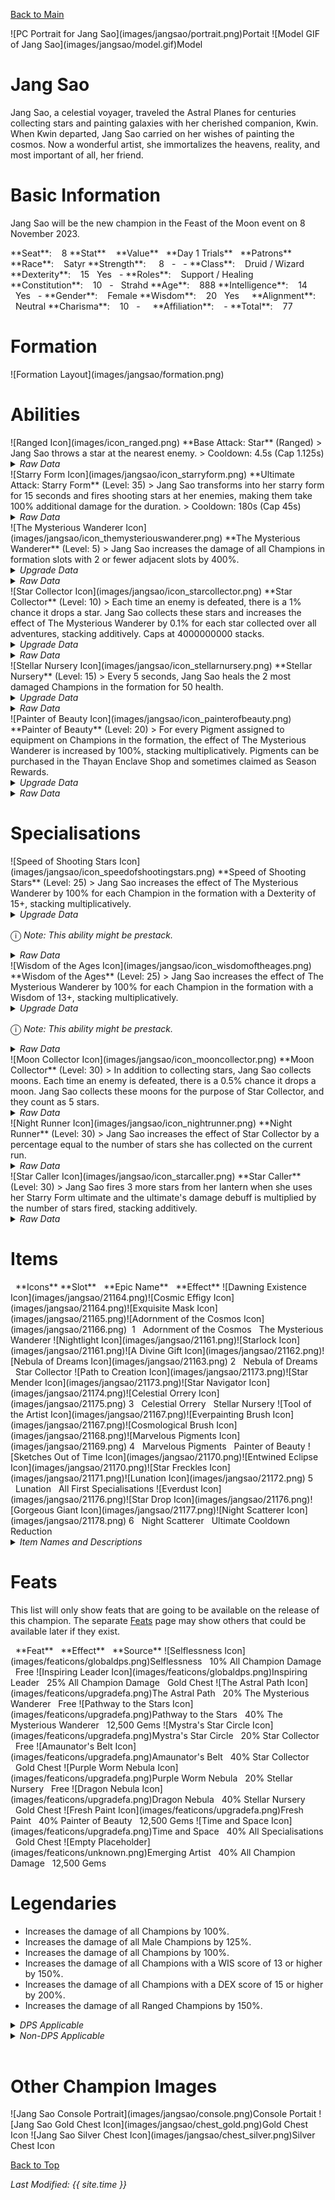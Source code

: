[Back to Main](index.md)

<span class="championPortraitsRow">
    <span class="championPortraitsImage">
        ![PC Portrait for Jang Sao](images/jangsao/portrait.png)Portait
    </span>
    <span class="championPortraitsImage">
        ![Model GIF of Jang Sao](images/jangsao/model.gif)Model
    </span>
</span>

# Jang Sao

Jang Sao, a celestial voyager, traveled the Astral Planes for centuries collecting stars and painting galaxies with her cherished companion, Kwin. When Kwin departed, Jang Sao carried on her wishes of painting the cosmos. Now a wonderful artist, she immortalizes the heavens, reality, and most important of all, her friend.

# Basic Information

Jang Sao will be the new champion in the Feast of the Moon event on 8 November 2023.

<span class="champStatsTableColumn">
    <span class="champStatsTableRow">
        <span class="champStatsTableInfoHeader">
            <span style="margin-right:4px;">**Seat**:</span>
        </span>
        <span class="champStatsTableInfo">
            <span style="margin-left:8px;">8</span>
        </span>
        <span class="champStatsTableStatHeader">
            <span style="margin-right:4px;">**Stat**</span>
        </span>
        <span class="champStatsTableStatsHeader">
            <span style="margin-left:8px;">**Value**</span>
        </span>
        <span class="champStatsTableTrialsHeader">
            <span style="margin-left:8px;">**Day 1 Trials**</span>
        </span>
        <span class="champStatsTablePatronsHeader">
            <span style="margin-left:8px;">**Patrons**</span>
        </span>
    </span>
    <span class="champStatsTableRow">
        <span class="champStatsTableInfoHeader">
            <span style="margin-right:4px;">**Race**:</span>
        </span>
        <span class="champStatsTableInfo">
            <span style="margin-left:8px;">Satyr</span>
        </span>
        <span class="champStatsTableStatHeader">
            <span style="margin-right:4px;">**Strength**:</span>
        </span>
        <span class="champStatsTableStats">
            <span style="margin-left:13px;">8</span>
        </span>
        <span class="champStatsTableTrials">
            <span style="margin-left:8px;">-</span>
        </span>
        <span class="champStatsTablePatrons">
            <span style="margin-left:8px;">-</span>
        </span>
    </span>
    <span class="champStatsTableRow">
        <span class="champStatsTableInfoHeader">
            <span style="margin-right:4px;">**Class**:</span>
        </span>
        <span class="champStatsTableInfo">
            <span style="margin-left:8px;">Druid / Wizard</span>
        </span>
        <span class="champStatsTableStatHeader">
            <span style="margin-right:4px;">**Dexterity**:</span>
        </span>
        <span class="champStatsTableStats">
            <span style="margin-left:8px;">15</span>
        </span>
        <span class="champStatsTableTrials">
            <span style="margin-left:8px;">Yes</span>
        </span>
        <span class="champStatsTablePatrons">
            <span style="margin-left:8px;">-</span>
        </span>
    </span>
    <span class="champStatsTableRow">
        <span class="champStatsTableInfoHeader">
            <span style="margin-right:4px;">**Roles**:</span>
        </span>
        <span class="champStatsTableInfo">
            <span style="margin-left:8px;">Support / Healing</span>
        </span>
        <span class="champStatsTableStatHeader">
            <span style="margin-right:4px;">**Constitution**:</span>
        </span>
        <span class="champStatsTableStats">
            <span style="margin-left:8px;">10</span>
        </span>
        <span class="champStatsTableTrials">
            <span style="margin-left:8px;">-</span>
        </span>
        <span class="champStatsTablePatrons">
            <span style="margin-left:8px;">Strahd</span>
        </span>
    </span>
    <span class="champStatsTableRow">
        <span class="champStatsTableInfoHeader">
            <span style="margin-right:4px;">**Age**:</span>
        </span>
        <span class="champStatsTableInfo">
            <span style="margin-left:8px;">888</span>
        </span>
        <span class="champStatsTableStatHeader">
            <span style="margin-right:4px;">**Intelligence**:</span>
        </span>
        <span class="champStatsTableStats">
            <span style="margin-left:8px;">14</span>
        </span>
        <span class="champStatsTableTrials">
            <span style="margin-left:8px;">Yes</span>
        </span>
        <span class="champStatsTablePatrons">
            <span style="margin-left:8px;">-</span>
        </span>
    </span>
    <span class="champStatsTableRow">
        <span class="champStatsTableInfoHeader">
            <span style="margin-right:4px;">**Gender**:</span>
        </span>
        <span class="champStatsTableInfo">
            <span style="margin-left:8px;">Female</span>
        </span>
        <span class="champStatsTableStatHeader">
            <span style="margin-right:4px;">**Wisdom**:</span>
        </span>
        <span class="champStatsTableStats">
            <span style="margin-left:8px;">20</span>
        </span>
        <span class="champStatsTableTrials">
            <span style="margin-left:8px;">Yes</span>
        </span>
        <span class="champStatsTablePatrons">
            <span style="margin-left:8px;">&nbsp;</span>
        </span>
    </span>
    <span class="champStatsTableRow">
        <span class="champStatsTableInfoHeader">
            <span style="margin-right:4px;">**Alignment**:</span>
        </span>
        <span class="champStatsTableInfo">
            <span style="margin-left:8px;">Neutral</span>
        </span>
        <span class="champStatsTableStatHeader">
            <span style="margin-right:4px;">**Charisma**:</span>
        </span>
        <span class="champStatsTableStats">
            <span style="margin-left:8px;">10</span>
        </span>
        <span class="champStatsTableTrials">
            <span style="margin-left:8px;">-</span>
        </span>
        <span class="champStatsTablePatrons">
            <span style="margin-left:8px;">&nbsp;</span>
        </span>
    </span>
    <span class="champStatsTableRow">
        <span class="champStatsTableInfoHeader">
            <span style="margin-right:4px;">**Affiliation**:</span>
        </span>
        <span class="champStatsTableInfo">
            <span style="margin-left:8px;">-</span>
        </span>
        <span class="champStatsTableStatHeader">
            <span style="margin-right:4px;">**Total**:</span>
        </span>
        <span class="champStatsTableStats">
            <span style="margin-left:8px;">77</span>
        </span>
        <span class="champStatsTableTrials">
            <span style="margin-left:8px;">&nbsp;</span>
        </span>
        <span class="champStatsTablePatrons">
            <span style="margin-left:8px;">&nbsp;</span>
        </span>
    </span>
</span>

# Formation

<span class="formationBorder">
    ![Formation Layout](images/jangsao/formation.png)
</span>

# Abilities

<div markdown="1" class="abilityBorder"><div markdown="1" class="abilityBorderInner">
![Ranged Icon](images/icon_ranged.png) **Base Attack: Star** (Ranged)
> Jang Sao throws a star at the nearest enemy.  
> Cooldown: 4.5s (Cap 1.125s)
<details><summary><em>Raw Data</em></summary>
<p>
<pre>
{
    "description": "Jang Sao throws a star at the nearest enemy.",
    "long_description": "",
    "damage_modifier": 1,
    "damage_types": ["ranged"],
    "graphic_id": 0,
    "target": "front",
    "aoe_radius": 0,
    "tags": ["ranged"],
    "num_targets": 1,
    "animations": [{
        "projectile_details": {
            "trail": {
                "scale_lerp": [{
                    "x": 1.5,
                    "y": 1.5
                }],
                "lifespan": 0.3,
                "initial_velocity": {
                    "x": 0,
                    "y": 0
                },
                "alpha_lerp": {
                    "0": 0,
                    "1": 0,
                    "0.1": 0.75
                },
                "particle_graphic_ids": [21159],
                "spawn_rate": 100,
                "velocity_jitter": {
                    "x": 50,
                    "y": 50
                }
            },
            "percent_height_offset": 5,
            "projectile_graphic_id": 21158,
            "projectile_speed": 1300,
            "hash": "f99a3085668ee6718a56877a085d85f6",
            "rotation_speed": 180
        },
        "hit_sound": 133,
        "shoot_offset_x": -25,
        "shoot_sound": 149,
        "type": "ranged_attack",
        "projectile": "pd_generic_projectile",
        "shoot_frame": 20
    }],
    "name": "Star",
    "cooldown": 4.5,
    "id": 698
}
</pre>
</p>
</details>
</div></div>

<div markdown="1" class="abilityBorder"><div markdown="1" class="abilityBorderInner">
![Starry Form Icon](images/jangsao/icon_starryform.png) **Ultimate Attack: Starry Form** (Level: 35)
> Jang Sao transforms into her starry form for 15 seconds and fires shooting stars at her enemies, making them take 100% additional damage for the duration.  
> Cooldown: 180s (Cap 45s)
<details><summary><em>Raw Data</em></summary>
<p>
<pre>
{
    "description": "Jang Sao transforms and shooting stars make her foes take more damage.",
    "long_description": "Jang Sao transforms into her starry form for 15 seconds and fires shooting stars at her enemies, making them take 100% additional damage for the duration.",
    "damage_modifier": 0.03,
    "damage_types": ["magic"],
    "graphic_id": 21208,
    "target": "random",
    "aoe_radius": 100,
    "tags": [
        "ranged",
        "ultimate"
    ],
    "num_targets": 1,
    "animations": [{
        "ultimate": "jang_sao",
        "type": "ultimate_attack"
    }],
    "name": "Starry Form",
    "cooldown": 180,
    "id": 699
}
</pre>
</p>
</details>
</div></div>

<div markdown="1" class="abilityBorder"><div markdown="1" class="abilityBorderInner">
![The Mysterious Wanderer Icon](images/jangsao/icon_themysteriouswanderer.png) **The Mysterious Wanderer** (Level: 5)
> Jang Sao increases the damage of all Champions in formation slots with 2 or fewer adjacent slots by 400%.
<details><summary><em>Upgrade Data</em></summary>
<p>
<pre>
Upgrades:
       40: 100%

    Total Upgrade Bonus: 100%
</pre>
</p>
</details>
<details><summary><em>Raw Data</em></summary>
<p>
<pre>
{
    "static_dps_mult": null,
    "required_level": 5,
    "effect": "effect_def,1733",
    "tip_text": "Jang Sao increases the damage of all Champions in formation slots with 2 or fewer adjacent slots.",
    "name": "The Mysterious Wanderer",
    "id": 13257,
    "hero_id": 140,
    "upgrade_type": "unlock_ability",
    "default_enabled": 1,
    "required_upgrade_id": 0
}
{
    "effect_keys": [{
        "off_when_benched": true,
        "max_adj": 2,
        "effect_string": "hero_dps_multiplier_mult,400",
        "targets": [{
            "if_expr": "num_adj_slots<=max_adj",
            "max_adj": 2,
            "type": "slot_if_expr"
        }]
    }],
    "requirements": "",
    "description": {"desc": "Jang Sao increases the damage of all Champions in formation slots with $max_adj or fewer adjacent slots by $(amount)%."},
    "id": 1733,
    "flavour_text": "",
    "graphic_id": 21198,
    "properties": {
        "is_formation_ability": true,
        "owner_use_outgoing_description": true
    }
}
</pre>
</p>
</details>
</div></div>

<div markdown="1" class="abilityBorder"><div markdown="1" class="abilityBorderInner">
![Star Collector Icon](images/jangsao/icon_starcollector.png) **Star Collector** (Level: 10)
> Each time an enemy is defeated, there is a 1% chance it drops a star. Jang Sao collects these stars and increases the effect of The Mysterious Wanderer by 0.1% for each star collected over all adventures, stacking additively. Caps at 4000000000 stacks.
<details><summary><em>Upgrade Data</em></summary>
<p>
<pre>
Upgrades:
       50: 100%

    Total Upgrade Bonus: 100%
</pre>
</p>
</details>
<details><summary><em>Raw Data</em></summary>
<p>
<pre>
{
    "static_dps_mult": null,
    "required_level": 10,
    "effect": "effect_def,1734",
    "tip_text": "Jang Sao has a slim chance of collecting a star each time a monster is defeated, permanently increasing her damage buff.",
    "name": "Star Collector",
    "id": 13258,
    "hero_id": 140,
    "upgrade_type": "unlock_ability",
    "default_enabled": 1,
    "required_upgrade_id": 0
}
{
    "effect_keys": [
        {
            "stack_title": "Total Stars",
            "stacks_multiply": false,
            "show_bonus": true,
            "effect_string": "buff_upgrade,0.1,13257",
            "desc_forced_order": 1,
            "max_stacks": 4000000000,
            "stacks_on_trigger": "on_broadcast_stacks,jangsao_star_trigger"
        },
        {
            "off_when_benched": true,
            "effect_string": "jangsao_star_collector,1"
        },
        {
            "is_instanced_stat": false,
            "use_stat_defs": true,
            "effect_string": "stacks_data_binder_safe,0,jangsao_star_collector_stacks"
        },
        {
            "stack_title": "Stars gained this adventure",
            "effect_string": "do_nothing",
            "desc_forced_order": 0,
            "show_stacks": true,
            "stacks_on_trigger": "on_broadcast_stacks,jangsao_star_trigger"
        },
        {
            "is_instanced_stat": true,
            "use_stat_defs": true,
            "effect_string": "stacks_data_binder_safe,3,jangsao_star_collector_stacks_this_run"
        }
    ],
    "requirements": "",
    "description": {"desc": "Each time an enemy is defeated, there is a $(amount___2)% chance it drops a star. Jang Sao collects these stars and increases the effect of The Mysterious Wanderer by $(not_buffed amount)% for each star collected over all adventures, stacking additively. Caps at $max_stacks stacks."},
    "id": 1734,
    "flavour_text": "",
    "graphic_id": 21196,
    "properties": {
        "indexed_effect_properties": true,
        "is_formation_ability": true,
        "default_bonus_index": 0,
        "owner_use_outgoing_description": true,
        "per_effect_index_bonuses": true
    }
}
</pre>
</p>
</details>
</div></div>

<div markdown="1" class="abilityBorder"><div markdown="1" class="abilityBorderInner">
![Stellar Nursery Icon](images/jangsao/icon_stellarnursery.png) **Stellar Nursery** (Level: 15)
> Every 5 seconds, Jang Sao heals the 2 most damaged Champions in the formation for 50 health.
<details><summary><em>Upgrade Data</em></summary>
<p>
<pre>
Upgrades:
       55: 100%

    Total Upgrade Bonus: 100%
</pre>
</p>
</details>
<details><summary><em>Raw Data</em></summary>
<p>
<pre>
{
    "static_dps_mult": null,
    "required_level": 15,
    "effect": "effect_def,1735",
    "name": "Stellar Nursery",
    "id": 13259,
    "hero_id": 140,
    "upgrade_type": "unlock_ability",
    "default_enabled": 1,
    "required_upgrade_id": 0
}
{
    "effect_keys": [
        {
            "effect_string": "jangsao_stellar_nursery,50",
            "tick_rate": 5
        },
        {"effect_string": "jangsao_stellar_nursery_target_count,2"}
    ],
    "requirements": "",
    "description": {"desc": "Every $(tick_rate) seconds, Jang Sao heals the $(jangsao_stellar_nursery_target_count) most damaged Champions in the formation for $(amount) health."},
    "id": 1735,
    "flavour_text": "",
    "graphic_id": 21197,
    "properties": {
        "indexed_effect_properties": true,
        "is_formation_ability": true,
        "default_bonus_index": 0,
        "owner_use_outgoing_description": true,
        "per_effect_index_bonuses": true
    }
}
</pre>
</p>
</details>
</div></div>

<div markdown="1" class="abilityBorder"><div markdown="1" class="abilityBorderInner">
![Painter of Beauty Icon](images/jangsao/icon_painterofbeauty.png) **Painter of Beauty** (Level: 20)
> For every Pigment assigned to equipment on Champions in the formation, the effect of The Mysterious Wanderer is increased by 100%, stacking multiplicatively. Pigments can be purchased in the Thayan Enclave Shop and sometimes claimed as Season Rewards.
<details><summary><em>Upgrade Data</em></summary>
<p>
<pre>
Upgrades:
       60: 100%

    Total Upgrade Bonus: 100%
</pre>
</p>
</details>
<details><summary><em>Raw Data</em></summary>
<p>
<pre>
{
    "static_dps_mult": null,
    "required_level": 20,
    "effect": "effect_def,1736",
    "name": "Painter of Beauty",
    "id": 13260,
    "hero_id": 140,
    "upgrade_type": "unlock_ability",
    "default_enabled": 1,
    "required_upgrade_id": 0
}
{
    "effect_keys": [{
        "stack_title": "Total Pigments",
        "amount_updated_listeners": [
            "slot_changed",
            "loot_changed"
        ],
        "stacks_multiply": true,
        "show_bonus": true,
        "amount_func": "mult",
        "stack_func": "per_hero_attribute",
        "per_hero_expr": "num_applied_pigments",
        "effect_string": "buff_upgrade,100,13257"
    }],
    "requirements": "",
    "description": {"desc": "For every Pigment assigned to equipment on Champions in the formation, the effect of The Mysterious Wanderer is increased by $(not_buffed amount)%, stacking multiplicatively. Pigments can be purchased in the Thayan Enclave Shop and sometimes claimed as Season Rewards."},
    "id": 1736,
    "flavour_text": "",
    "graphic_id": 21195,
    "properties": {
        "is_formation_ability": true,
        "owner_use_outgoing_description": true
    }
}
</pre>
</p>
</details>
</div></div>

# Specialisations

<div markdown="1" class="abilityBorder"><div markdown="1" class="abilityBorderInner">
![Speed of Shooting Stars Icon](images/jangsao/icon_speedofshootingstars.png) **Speed of Shooting Stars** (Level: 25)
> Jang Sao increases the effect of The Mysterious Wanderer by 100% for each Champion in the formation with a Dexterity of 15+, stacking multiplicatively.
<details><summary><em>Upgrade Data</em></summary>
<p>
<pre>
Upgrades:
       65: 100%

    Total Upgrade Bonus: 100%
</pre>
</p>
</details>

<span style="font-size:1.2em;">ⓘ</span> *Note: This ability might be prestack.*
<details><summary><em>Raw Data</em></summary>
<p>
<pre>
{
    "static_dps_mult": null,
    "specialization_name": "Speed of Shooting Stars",
    "required_level": 25,
    "effect": "effect_def,1738",
    "name": "Speed of Shooting Stars",
    "specialization_graphic_id": 21205,
    "id": 13262,
    "hero_id": 140,
    "upgrade_type": "unlock_ability",
    "default_enabled": 1,
    "required_upgrade_id": 0,
    "specialization_description": "Jang Sao prefers the company of those that are quick."
}
{
    "effect_keys": [
        {"effect_string": "pre_stack_amount,100"},
        {
            "amount_expr": "upgrade_amount(13262,0)",
            "amount_updated_listeners": [
                "slot_changed",
                "feat_changed"
            ],
            "stacks_multiply": true,
            "off_when_benched": true,
            "show_bonus": true,
            "amount_func": "mult",
            "stack_func": "per_hero_attribute",
            "min_stat_amount": 15,
            "per_hero_expr": "clamp(dex+1-min_stat_amount,0,1)",
            "effect_string": "buff_upgrade,0,13257"
        }
    ],
    "requirements": "",
    "description": {"desc": "Jang Sao increases the effect of The Mysterious Wanderer by $(not_buffed amount)% for each Champion in the formation with a Dexterity of $(min_stat_amount___2)+, stacking multiplicatively."},
    "id": 1738,
    "flavour_text": "",
    "graphic_id": 0,
    "properties": {
        "indexed_effect_properties": true,
        "is_formation_ability": true,
        "spec_option_post_apply_info": "High Dexterity Champions: $num_stacks___2",
        "default_bonus_index": 0,
        "owner_use_outgoing_description": true,
        "type": "upgrade",
        "formation_circle_icon": false,
        "per_effect_index_bonuses": true
    }
}
</pre>
</p>
</details>
</div></div>

<div markdown="1" class="abilityBorder"><div markdown="1" class="abilityBorderInner">
![Wisdom of the Ages Icon](images/jangsao/icon_wisdomoftheages.png) **Wisdom of the Ages** (Level: 25)
> Jang Sao increases the effect of The Mysterious Wanderer by 100% for each Champion in the formation with a Wisdom of 13+, stacking multiplicatively.
<details><summary><em>Upgrade Data</em></summary>
<p>
<pre>
Upgrades:
       65: 100%

    Total Upgrade Bonus: 100%
</pre>
</p>
</details>

<span style="font-size:1.2em;">ⓘ</span> *Note: This ability might be prestack.*
<details><summary><em>Raw Data</em></summary>
<p>
<pre>
{
    "static_dps_mult": null,
    "specialization_name": "Wisdom of the Ages",
    "required_level": 25,
    "effect": "effect_def,1737",
    "name": "Wisdom of the Ages",
    "specialization_graphic_id": 21207,
    "id": 13261,
    "hero_id": 140,
    "upgrade_type": "unlock_ability",
    "default_enabled": 1,
    "required_upgrade_id": 0,
    "specialization_description": "Jang Sao prefers the company of those that are wise."
}
{
    "effect_keys": [
        {"effect_string": "pre_stack_amount,100"},
        {
            "amount_expr": "upgrade_amount(13261,0)",
            "amount_updated_listeners": [
                "slot_changed",
                "feat_changed"
            ],
            "stacks_multiply": true,
            "off_when_benched": true,
            "show_bonus": true,
            "amount_func": "mult",
            "stack_func": "per_hero_attribute",
            "min_stat_amount": 13,
            "per_hero_expr": "clamp(wis+1-min_stat_amount,0,1)",
            "effect_string": "buff_upgrade,0,13257"
        }
    ],
    "requirements": "",
    "description": {"desc": "Jang Sao increases the effect of The Mysterious Wanderer by $(not_buffed amount)% for each Champion in the formation with a Wisdom of $(min_stat_amount___2)+, stacking multiplicatively."},
    "id": 1737,
    "flavour_text": "",
    "graphic_id": 0,
    "properties": {
        "indexed_effect_properties": true,
        "is_formation_ability": true,
        "spec_option_post_apply_info": "High Wisdom Champions: $num_stacks___2",
        "default_bonus_index": 0,
        "owner_use_outgoing_description": true,
        "type": "upgrade",
        "formation_circle_icon": false,
        "per_effect_index_bonuses": true
    }
}
</pre>
</p>
</details>
</div></div>

<div markdown="1" class="abilityBorder"><div markdown="1" class="abilityBorderInner">
![Moon Collector Icon](images/jangsao/icon_mooncollector.png) **Moon Collector** (Level: 30)
> In addition to collecting stars, Jang Sao collects moons. Each time an enemy is defeated, there is a 0.5% chance it drops a moon. Jang Sao collects these moons for the purpose of Star Collector, and they count as 5 stars.
<details><summary><em>Raw Data</em></summary>
<p>
<pre>
{
    "static_dps_mult": null,
    "specialization_name": "Moon Collector",
    "required_level": 30,
    "effect": "effect_def,1739",
    "name": "Moon Collector",
    "specialization_graphic_id": 21203,
    "id": 13263,
    "hero_id": 140,
    "upgrade_type": "unlock_ability",
    "default_enabled": 1,
    "required_upgrade_id": 0,
    "specialization_description": "Jang Sao increases the chance of finding astronomical beauty by seeking out moons in addition to stars."
}
{
    "effect_keys": [{
        "goober_graphic_id": 21156,
        "off_when_benched": true,
        "goober_name": "Projectile_JangSao_Moon",
        "broadcast_trigger_count": 5,
        "effect_string": "jangsao_moon_collector,0.5",
        "goober_graphic_id_large": 21156
    }],
    "requirements": "",
    "description": {"desc": "In addition to collecting stars, Jang Sao collects moons. Each time an enemy is defeated, there is a $(amount)% chance it drops a moon. Jang Sao collects these moons for the purpose of Star Collector, and they count as $(broadcast_trigger_count) stars."},
    "id": 1739,
    "flavour_text": "",
    "graphic_id": 0,
    "properties": {
        "is_formation_ability": true,
        "owner_use_outgoing_description": true,
        "formation_circle_icon": false
    }
}
</pre>
</p>
</details>
</div></div>

<div markdown="1" class="abilityBorder"><div markdown="1" class="abilityBorderInner">
![Night Runner Icon](images/jangsao/icon_nightrunner.png) **Night Runner** (Level: 30)
> Jang Sao increases the effect of Star Collector by a percentage equal to the number of stars she has collected on the current run.
<details><summary><em>Raw Data</em></summary>
<p>
<pre>
{
    "static_dps_mult": null,
    "specialization_name": "Night Runner",
    "required_level": 30,
    "effect": "effect_def,1741",
    "name": "Night Runner",
    "specialization_graphic_id": 21204,
    "id": 13265,
    "hero_id": 140,
    "upgrade_type": "unlock_ability",
    "default_enabled": 1,
    "required_upgrade_id": 0,
    "specialization_description": "Jang Sao increases her support abilities by the number of stars she has collected in the current adventure."
}
{
    "effect_keys": [{
        "stack_title": "Stars gained this adventure",
        "stat": "jangsao_star_collector_stacks_this_run",
        "show_bonus": true,
        "amount_func": "add",
        "instance_stat": true,
        "stack_func": "get_stat",
        "effect_string": "buff_upgrade,1,13258"
    }],
    "requirements": "",
    "description": {"desc": "Jang Sao increases the effect of Star Collector by a percentage equal to the number of stars she has collected on the current run."},
    "id": 1741,
    "flavour_text": "",
    "graphic_id": 0,
    "properties": {
        "is_formation_ability": true,
        "spec_option_post_apply_info": "Stars collected: $num_stacks",
        "owner_use_outgoing_description": true,
        "formation_circle_icon": false
    }
}
</pre>
</p>
</details>
</div></div>

<div markdown="1" class="abilityBorder"><div markdown="1" class="abilityBorderInner">
![Star Caller Icon](images/jangsao/icon_starcaller.png) **Star Caller** (Level: 30)
> Jang Sao fires 3 more stars from her lantern when she uses her Starry Form ultimate and the ultimate's damage debuff is multiplied by the number of stars fired, stacking additively.
<details><summary><em>Raw Data</em></summary>
<p>
<pre>
{
    "static_dps_mult": null,
    "specialization_name": "Star Caller",
    "required_level": 30,
    "effect": "effect_def,1740",
    "name": "Star Caller",
    "specialization_graphic_id": 21206,
    "id": 13264,
    "hero_id": 140,
    "upgrade_type": "unlock_ability",
    "default_enabled": 1,
    "required_upgrade_id": 0,
    "specialization_description": "Jang Sao increases the number of stars she launches when using her ultimate."
}
{
    "effect_keys": [{"effect_string": "jangsao_star_caller,3"}],
    "requirements": "",
    "description": {"desc": "Jang Sao fires $(amount) more stars from her lantern when she uses her Starry Form ultimate and the ultimate's damage debuff is multiplied by the number of stars fired, stacking additively."},
    "id": 1740,
    "flavour_text": "",
    "graphic_id": 0,
    "properties": {
        "is_formation_ability": true,
        "owner_use_outgoing_description": true,
        "formation_circle_icon": false
    }
}
</pre>
</p>
</details>
</div></div>

# Items

<span class="itemTableColumn">
    <span class="itemTableRowHeader">
        <span class="itemTableIcon" style="align-items:center;">
            <span style="margin-left:8px;">**Icons**</span>
        </span>
        <span class="itemTableSlot">
            <span>**Slot**</span>
        </span>
        <span class="itemTableName">
            <span style="margin-left: 8px;">**Epic Name**</span>
        </span>
        <span class="itemTableEffect">
            <span style="margin-left: 8px;">**Effect**</span>
        </span>
    </span>
    <span class="itemTableRow">
        <span class="itemTableIcon" style="align-items:center;">
            <span class="itemTableIcon1">![Dawning Existence Icon](images/jangsao/21164.png)</span><span class="itemTableIcon2">![Cosmic Effigy Icon](images/jangsao/21164.png)</span><span class="itemTableIcon3">![Exquisite Mask Icon](images/jangsao/21165.png)</span><span class="itemTableIcon4">![Adornment of the Cosmos Icon](images/jangsao/21166.png)</span><span class="itemTableGE">&nbsp;</span>
        </span>
        <span class="itemTableSlot">
            <span>1</span>
        </span>
        <span class="itemTableName">
            <span style="margin-left: 8px;">Adornment of the Cosmos</span>
        </span>
        <span class="itemTableEffect">
            <span style="margin-left: 8px;">The Mysterious Wanderer</span>
        </span>
    </span>
    <span class="itemTableRow">
        <span class="itemTableIcon" style="align-items:center;">
            <span class="itemTableIcon1">![Nightlight Icon](images/jangsao/21161.png)</span><span class="itemTableIcon2">![Starlock Icon](images/jangsao/21161.png)</span><span class="itemTableIcon3">![A Divine Gift Icon](images/jangsao/21162.png)</span><span class="itemTableIcon4">![Nebula of Dreams Icon](images/jangsao/21163.png)</span>
        </span>
        <span class="itemTableSlot">
            <span>2</span>
        </span>
        <span class="itemTableName">
            <span style="margin-left: 8px;">Nebula of Dreams</span>
        </span>
        <span class="itemTableEffect">
            <span style="margin-left: 8px;">Star Collector</span>
        </span>
    </span>
    <span class="itemTableRow">
        <span class="itemTableIcon" style="align-items:center;">
            <span class="itemTableIcon1">![Path to Creation Icon](images/jangsao/21173.png)</span><span class="itemTableIcon2">![Star Mender Icon](images/jangsao/21173.png)</span><span class="itemTableIcon3">![Star Navigator Icon](images/jangsao/21174.png)</span><span class="itemTableIcon4">![Celestial Orrery Icon](images/jangsao/21175.png)</span>
        </span>
        <span class="itemTableSlot">
            <span>3</span>
        </span>
        <span class="itemTableName">
            <span style="margin-left: 8px;">Celestial Orrery</span>
        </span>
        <span class="itemTableEffect">
            <span style="margin-left: 8px;">Stellar Nursery</span>
        </span>
    </span>
    <span class="itemTableRow">
        <span class="itemTableIcon" style="align-items:center;">
            <span class="itemTableIcon1">![Tool of the Artist Icon](images/jangsao/21167.png)</span><span class="itemTableIcon2">![Everpainting Brush Icon](images/jangsao/21167.png)</span><span class="itemTableIcon3">![Cosmological Brush Icon](images/jangsao/21168.png)</span><span class="itemTableIcon4">![Marvelous Pigments Icon](images/jangsao/21169.png)</span>
        </span>
        <span class="itemTableSlot">
            <span>4</span>
        </span>
        <span class="itemTableName">
            <span style="margin-left: 8px;">Marvelous Pigments</span>
        </span>
        <span class="itemTableEffect">
            <span style="margin-left: 8px;">Painter of Beauty</span>
        </span>
    </span>
    <span class="itemTableRow">
        <span class="itemTableIcon" style="align-items:center;">
            <span class="itemTableIcon1">![Sketches Out of Time Icon](images/jangsao/21170.png)</span><span class="itemTableIcon2">![Entwined Eclipse Icon](images/jangsao/21170.png)</span><span class="itemTableIcon3">![Star Freckles Icon](images/jangsao/21171.png)</span><span class="itemTableIcon4">![Lunation Icon](images/jangsao/21172.png)</span>
        </span>
        <span class="itemTableSlot">
            <span>5</span>
        </span>
        <span class="itemTableName">
            <span style="margin-left: 8px;">Lunation</span>
        </span>
        <span class="itemTableEffect">
            <span style="margin-left: 8px;">All First Specialisations</span>
        </span>
    </span>
    <span class="itemTableRow">
        <span class="itemTableIcon" style="align-items:center;">
            <span class="itemTableIcon1">![Everdust Icon](images/jangsao/21176.png)</span><span class="itemTableIcon2">![Star Drop Icon](images/jangsao/21176.png)</span><span class="itemTableIcon3">![Gorgeous Giant Icon](images/jangsao/21177.png)</span><span class="itemTableIcon4">![Night Scatterer Icon](images/jangsao/21178.png)</span>
        </span>
        <span class="itemTableSlot">
            <span>6</span>
        </span>
        <span class="itemTableName">
            <span style="margin-left: 8px;">Night Scatterer</span>
        </span>
        <span class="itemTableEffect">
            <span style="margin-left: 8px;">Ultimate Cooldown Reduction</span>
        </span>
    </span>
</span>

<details><summary><em>Item Names and Descriptions</em></summary>
<p>
<pre>
Slot 1:
      Dawning Existence: I exist for a purpose I do not fully understand yet.
          Cosmic Effigy: This is not just of the cosmos. It is the cosmos.
         Exquisite Mask: Some say the tinkling of my star chains can be heard across the
                         planes.
Adornment of the Cosmos: I understand now. I am ready.

Slot 2:
             Nightlight: If only Kwin were here.
               Starlock: The stars will guide you...
          A Divine Gift: The fuller the lamp gets, the farther hope spreads.
       Nebula of Dreams: I will never lose my way with this, and neither shall others.

Slot 3:
       Path to Creation: We did not go where we simply wanted to. But where we needed to.
            Star Mender: 'Of pathways and stars' is etched on the index.
         Star Navigator: I hope it leads me back to you.
       Celestial Orrery: Some art I display in frames. Most can only be displayed like this.

Slot 4:
     Tool of the Artist: From canvas to celestial void.
     Everpainting Brush: Never needing to be dipped, I can work for as long as it takes.
     Cosmological Brush: Plucked from the void itself and given form by the astral plane.
     Marvelous Pigments: From simple flowers on a canvas to light-giving stars in the night
                         sky.

Slot 5:
   Sketches Out of Time: The paint still looks fresh.
       Entwined Eclipse: The Moon whispered to the Star...
          Star Freckles: This means something. One day, I will understand it.
               Lunation: All of time and space, within your imagination

Slot 6:
               Everdust: I've dreamt of moons and stars for as long as I've existed.
              Star Drop: Fragile but mighty.
         Gorgeous Giant: In another life, this could have been a star. But its beauty is still
                         unmatched.
        Night Scatterer: By Kwin's grace.
</pre>
</p>
</details>

# Feats

This list will only show feats that are going to be available on the release of this champion. The separate [Feats](feats.md) page may show others that could be available later if they exist.

<span class="featTableColumn">
    <span class="featTableRowHeader">
        <span class="featTableIcon1">
            <span style="margin-left:8px;">**Feat**</span>
        </span>
        <span class="featTableEffect">
            <span style="margin-left: 8px;">**Effect**</span>
        </span>
        <span class="featTableSource">
            <span style="margin-left: 8px;">**Source**</span>
        </span>
    </span>
    <span class="featTableRow">
        <span class="featTableIcon2">
            ![Selflessness Icon](images/featicons/globaldps.png)Selflessness
        </span>
        <span class="featTableEffect">
            <span style="margin-left: 8px;">10% All Champion Damage</span>
        </span>
        <span class="featTableSource">
            <span style="margin-left: 8px;">Free</span>
        </span>
    </span>
    <span class="featTableRow">
        <span class="featTableIcon3">
            ![Inspiring Leader Icon](images/featicons/globaldps.png)Inspiring Leader
        </span>
        <span class="featTableEffect">
            <span style="margin-left: 8px;">25% All Champion Damage</span>
        </span>
        <span class="featTableSource">
            <span style="margin-left: 8px;">Gold Chest</span>
        </span>
    </span>
    <span class="featTableRow">
        <span class="featTableIcon2">
            ![The Astral Path Icon](images/featicons/upgradefa.png)The Astral Path
        </span>
        <span class="featTableEffect">
            <span style="margin-left: 8px;">20% The Mysterious Wanderer</span>
        </span>
        <span class="featTableSource">
            <span style="margin-left: 8px;">Free</span>
        </span>
    </span>
    <span class="featTableRow">
        <span class="featTableIcon3">
            ![Pathway to the Stars Icon](images/featicons/upgradefa.png)Pathway to the Stars
        </span>
        <span class="featTableEffect">
            <span style="margin-left: 8px;">40% The Mysterious Wanderer</span>
        </span>
        <span class="featTableSource">
            <span style="margin-left: 8px;">12,500 Gems</span>
        </span>
    </span>
    <span class="featTableRow">
        <span class="featTableIcon2">
            ![Mystra's Star Circle Icon](images/featicons/upgradefa.png)Mystra's Star Circle
        </span>
        <span class="featTableEffect">
            <span style="margin-left: 8px;">20% Star Collector</span>
        </span>
        <span class="featTableSource">
            <span style="margin-left: 8px;">Free</span>
        </span>
    </span>
    <span class="featTableRow">
        <span class="featTableIcon3">
            ![Amaunator's Belt Icon](images/featicons/upgradefa.png)Amaunator's Belt
        </span>
        <span class="featTableEffect">
            <span style="margin-left: 8px;">40% Star Collector</span>
        </span>
        <span class="featTableSource">
            <span style="margin-left: 8px;">Gold Chest</span>
        </span>
    </span>
    <span class="featTableRow">
        <span class="featTableIcon2">
            ![Purple Worm Nebula Icon](images/featicons/upgradefa.png)Purple Worm Nebula
        </span>
        <span class="featTableEffect">
            <span style="margin-left: 8px;">20% Stellar Nursery</span>
        </span>
        <span class="featTableSource">
            <span style="margin-left: 8px;">Free</span>
        </span>
    </span>
    <span class="featTableRow">
        <span class="featTableIcon3">
            ![Dragon Nebula Icon](images/featicons/upgradefa.png)Dragon Nebula
        </span>
        <span class="featTableEffect">
            <span style="margin-left: 8px;">40% Stellar Nursery</span>
        </span>
        <span class="featTableSource">
            <span style="margin-left: 8px;">Gold Chest</span>
        </span>
    </span>
    <span class="featTableRow">
        <span class="featTableIcon3">
            ![Fresh Paint Icon](images/featicons/upgradefa.png)Fresh Paint
        </span>
        <span class="featTableEffect">
            <span style="margin-left: 8px;">40% Painter of Beauty</span>
        </span>
        <span class="featTableSource">
            <span style="margin-left: 8px;">12,500 Gems</span>
        </span>
    </span>
    <span class="featTableRow">
        <span class="featTableIcon3">
            ![Time and Space Icon](images/featicons/upgradefa.png)Time and Space
        </span>
        <span class="featTableEffect">
            <span style="margin-left: 8px;">40% All Specialisations</span>
        </span>
        <span class="featTableSource">
            <span style="margin-left: 8px;">Gold Chest</span>
        </span>
    </span>
    <span class="featTableRow">
        <span class="featTableIcon3">
            ![Empty Placeholder](images/featicons/unknown.png)Emerging Artist
        </span>
        <span class="featTableEffect">
            <span style="margin-left: 8px;">40% All Champion Damage</span>
        </span>
        <span class="featTableSource">
            <span style="margin-left: 8px;">12,500 Gems</span>
        </span>
    </span>
</span>

# Legendaries

* Increases the damage of all Champions by 100%.
* Increases the damage of all Male Champions by 125%.
* Increases the damage of all Champions by 100%.
* Increases the damage of all Champions with a WIS score of 13 or higher by 150%.
* Increases the damage of all Champions with a DEX score of 15 or higher by 200%.
* Increases the damage of all Ranged Champions by 150%.

<details><summary><em>DPS Applicable</em></summary>
<p>
<pre>
     Arkhan: 3 / 6
    Artemis: 5 / 6
    Asharra: 3 / 6
      Azaka: 2 / 6
     Binwin: 3 / 6
   Birdsong: 3 / 6
Black Viper: 3 / 6
 Catti-brie: 4 / 6
     D'hani: 4 / 6
    Dhadius: 3 / 6
     Drizzt: 5 / 6
    Farideh: 3 / 6
        Fen: 2 / 6
     Gromma: 3 / 6
       Ishi: 4 / 6
    Jaheira: 3 / 6
    Jamilah: 3 / 6
   Jarlaxle: 4 / 6
        Jim: 3 / 6
       Kent: 4 / 6
      Krond: 4 / 6
       Krux: 4 / 6
    Lae'zel: 2 / 6
     Lucius: 4 / 6
      Makos: 3 / 6
      Minsc: 3 / 6
      NERDS: 2 / 6
     Nahara: 4 / 6
      Nixie: 2 / 6
     Orisha: 3 / 6
   Prudence: 2 / 6
      Rosie: 4 / 6
      Strix: 2 / 6
    Torogar: 4 / 6
     Warden: 3 / 6
     Yorven: 4 / 6
      Zorbu: 6 / 6
</pre>
</p>
</details>
<details><summary><em>Non-DPS Applicable</em></summary>
<p>
<pre>
          Aila: 4 / 6
       Alyndra: 3 / 6
       Antrius: 3 / 6
      Astarion: 6 / 6
         Avren: 4 / 6
          BBEG: 4 / 6
       Baeloth: 3 / 6
      Barrowin: 3 / 6
       Blooshi: 2 / 6
          Brig: 5 / 6
          Briv: 3 / 6
       Bruenor: 4 / 6
      Calliope: 3 / 6
       Celeste: 3 / 6
     Certainty: 3 / 6
        Deekin: 4 / 6
       Desmond: 4 / 6
           Dob: 5 / 6
        Donaar: 3 / 6
    Dragonbait: 4 / 6
Dungeon Master: 5 / 6
        Egbert: 4 / 6
      Ellywick: 3 / 6
       Evandra: 2 / 6
        Evelyn: 2 / 6
     Ezmerelda: 3 / 6
        Freely: 4 / 6
       Gazrick: 4 / 6
       Havilar: 3 / 6
         Imoen: 4 / 6
      Jang Sao: 5 / 6
      K'thriss: 4 / 6
         Korth: 5 / 6
         Krull: 4 / 6
        Krydle: 4 / 6
       Lazaapz: 3 / 6
         Mehen: 3 / 6
          Melf: 4 / 6
      Merilwen: 4 / 6
         Miria: 4 / 6
        Môrgæn: 5 / 6
        Nayeli: 2 / 6
         Nerys: 3 / 6
        Nordom: 4 / 6
          Nova: 3 / 6
          Omin: 4 / 6
        Orkira: 3 / 6
       Paultin: 5 / 6
      Penelope: 4 / 6
         Pwent: 3 / 6
        Qillek: 5 / 6
         Regis: 4 / 6
          Reya: 2 / 6
          Rust: 4 / 6
        Selise: 3 / 6
        Sentry: 3 / 6
     Sgt. Knox: 3 / 6
         Shaka: 5 / 6
       Shandie: 4 / 6
      Sisaspia: 3 / 6
        Solaak: 6 / 6
         Spurt: 5 / 6
         Stoki: 4 / 6
   Strongheart: 4 / 6
         Talin: 5 / 6
      Thellora: 2 / 6
        Turiel: 4 / 6
         Tyril: 5 / 6
       Ulkoria: 3 / 6
         Uriah: 4 / 6
     Valentine: 3 / 6
            Vi: 4 / 6
       Viconia: 5 / 6
      Vin Ursa: 5 / 6
        Virgil: 3 / 6
      Voronika: 4 / 6
        Widdle: 3 / 6
       Wulfgar: 3 / 6
        Xander: 5 / 6
      Xerophon: 4 / 6
</pre>
</p>
</details>
<br />

# Other Champion Images

<span class="championImagesColumn">
    <span class="championImagesRow">
        <span class="championImagesPortrait">
            ![Jang Sao Console Portrait](images/jangsao/console.png)Console Portait
        </span>
    </span>
    <span class="championImagesRow">
        <span class="championImagesChests">
            ![Jang Sao Gold Chest Icon](images/jangsao/chest_gold.png)Gold Chest Icon
        </span>
        <span class="championImagesChests">
            ![Jang Sao Silver Chest Icon](images/jangsao/chest_silver.png)Silver Chest Icon
        </span>
    </span>
</span>

[Back to Top](#top)

*Last Modified: {{ site.time }}*
